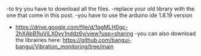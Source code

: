 -to try you have to download all the files. 
-replace your old library with the one that come in this post.
-you have to use the arduino ide 1.8.19 version
- https://drive.google.com/file/d/1qgMLH0gc-2hXAbB1IuViLX0yv1nddz6y/view?usp=sharing
-you can also download the librairies here: https://github.com/bangui-bangui/Vibration_monitoring/tree/main
